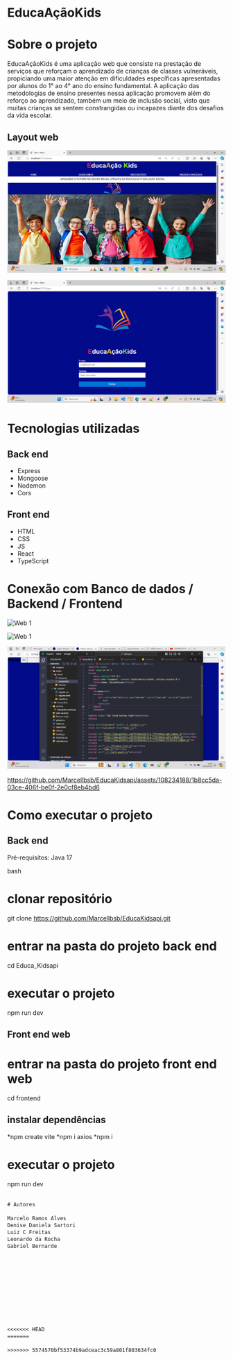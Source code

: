 # EducaAçãoKids

# Sobre o projeto
EducaAçãoKids é uma aplicação web que consiste na prestação de serviços que reforçam o aprendizado de crianças de classes vulneráveis, propiciando uma maior atenção em dificuldades específicas apresentadas por alunos do 1° ao 4° ano do ensino fundamental.
A aplicação das metodologias de ensino presentes nessa aplicação promovem além do reforço ao aprendizado, também um meio de inclusão social, visto que muitas crianças se sentem constrangidas ou incapazes diante dos desafios da vida escolar.

## Layout web
![Web 1](https://github.com/Marcellbsb/arquivos-educakidsapi/blob/main/Captura%20de%20Tela%20(287).png)

![Web 2](https://github.com/Marcellbsb/arquivos-educakidsapi/blob/main/Captura%20de%20Tela%20(288).png)

# Tecnologias utilizadas
## Back end
- Express
- Mongoose
- Nodemon
- Cors
## Front end
<ul>
  <li>HTML</li>
  <li>CSS</li>
  <li>JS</li>
  <li>React</li>
  <li>TypeScript</li>
</ul>

# Conexão com Banco de dados / Backend / Frontend

![Web 1](https://github.com/Marcellbsb/Educa_Acao_Kids/blob/main/database.png)

![Web 1](https://github.com/Marcellbsb/Educa_Acao_Kids/blob/main/mongo1.png)

![Web 1](https://github.com/Marcellbsb/arquivos-educakidsapi/blob/main/Captura%20de%20Tela%20(286).png
)



https://github.com/Marcellbsb/EducaKidsapi/assets/108234188/1b8cc5da-03ce-406f-be0f-2e0cf8eb4bd6






# Como executar o projeto

## Back end
Pré-requisitos: Java 17

bash
# clonar repositório
git clone https://github.com/Marcellbsb/EducaKidsapi.git

# entrar na pasta do projeto back end
cd Educa_Kidsapi

# executar o projeto
npm run dev


## Front end web

# entrar na pasta do projeto front end web
cd frontend

## instalar dependências
*npm create vite
*npm i axios
*npm i

# executar o projeto
npm run dev
```

# Autores

Marcelo Ramos Alves
Denise Daniela Sartori	
Luiz C Freitas
Leonardo da Rocha
Gabriel Bernarde











<<<<<<< HEAD
=======

>>>>>>> 5574570bf53374b9adceac3c59a801f803634fc0
